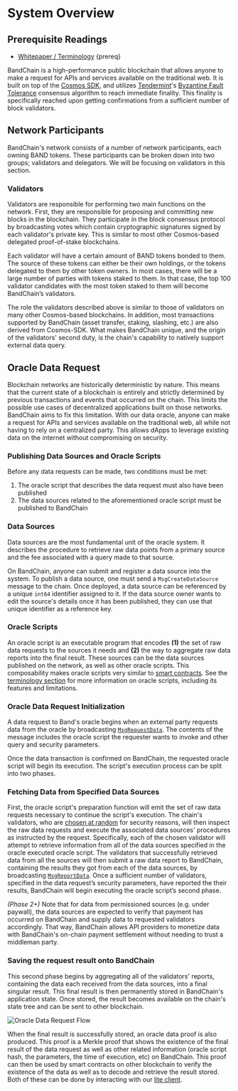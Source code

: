 <!--
order: 3
-->

# System Overview

## Prerequisite Readings

- [Whitepaper / Terminology](./terminology.md) {prereq}

BandChain is a high-performance public blockchain that allows anyone to make a request for APIs and services available on the traditional web. It is built on top of the [Cosmos SDK](http://cosmos.network/), and utilizes [Tendermint](https://tendermint.com/)'s [Byzantine Fault Tolerance](https://en.wikipedia.org/wiki/Byzantine_fault) consensus algorithm to reach immediate finality. This finality is specifically reached upon getting confirmations from a sufficient number of block validators.

## Network Participants

BandChain's network consists of a number of network participants, each owning BAND tokens. These participants can be broken down into two groups; validators and delegators. We will be focusing on validators in this section.

### Validators

Validators are responsible for performing two main functions on the network. First, they are responsible for proposing and committing new blocks in the blockchain. They participate in the block consensus protocol by broadcasting votes which contain cryptographic signatures signed by each validator's private key. This is similar to most other Cosmos-based delegated proof-of-stake blockchains.

Each validator will have a certain amount of BAND tokens bonded to them. The source of these tokens can either be their own holdings, or the tokens delegated to them by other token owners. In most cases, there will be a large number of parties with tokens staked to them. In that case, the top 100 validator candidates with the most token staked to them will become BandChain’s validators.

The role the validators described above is similar to those of validators on many other Cosmos-based blockchains. In addition, most transactions supported by BandChain (asset transfer, staking, slashing, etc.) are also derived from Cosmos-SDK. What makes BandChain unique, and the origin of the validators' second duty, is the chain's capability to natively support external data query. 

## Oracle Data Request

Blockchain networks are historically deterministic by nature. This means that the current state of a blockchain is entirely and strictly determined by previous transactions and events that occurred on the chain. This limits the possible use cases of decentralized applications built on those networks. BandChain aims to fix this limitation. With our data oracle, anyone can make a request for APIs and services available on the traditional web, all while not having to rely on a centralized party. This allows dApps to leverage existing data on the internet without compromising on security.

### Publishing Data Sources and Oracle Scripts

Before any data requests can be made, two conditions must be met:

1. The oracle script that describes the data request must also have been published
2. The data sources related to the aforementioned oracle script must be published to BandChain

### Data Sources

Data sources are the most fundamental unit of the oracle system. It describes the procedure to retrieve raw data points from a primary source and the fee associated with a query made to that source. 

On BandChain, anyone can submit and register a data source into the system. To publish a data source, one must send a `MsgCreateDataSource` message to the chain. Once deployed, a data source can be referenced by a unique `int64` identifier assigned to it. If the data source owner wants to edit the source's details once it has been published, they can use that unique identifier as a reference key.

### Oracle Scripts

An oracle script is an executable program that encodes **(1)** the set of raw data requests to the sources it needs and **(2)** the way to aggregate raw data reports into the final result. These sources can be the data sources published on the network, as well as other oracle scripts. This composability makes oracle scripts very similar to [smart contracts](https://en.wikipedia.org/wiki/Smart_contract). See the [terminology section](./terminology) for more information on oracle scripts, including its features and limitations.

### Oracle Data Request Initialization

A data request to Band's oracle begins when an external party requests data from the oracle by broadcasting [`MsgRequestData`](./protocol-messages.html#msgrequestdata). The contents of the message includes the oracle script the requester wants to invoke and other query and security parameters.

Once the data transaction is confirmed on BandChain, the requested oracle script will begin its execution. The script's execution process can be split into two phases.

### Fetching Data from Specified Data Sources

First, the oracle script's preparation function will emit the set of raw data requests necessary to continue the script's execution. The chain's validators, who are [chosen at random](./decentralized-validator-sampling) for security reasons, will then inspect the raw data requests and execute the associated data sources' procedures as instructed by the request. Specifically, each of the chosen validator will attempt to retrieve information from all of the data sources specified in the oracle executed oracle script. The validators that successfully retrieved data from all the sources will then submit a raw data report to BandChain, containing the results they got from each of the data sources, by broadcasting [`MsgReportData`](./protocol-messages.html#msgreportdata). Once a sufficient number of validators, specified in the data request’s security parameters, have reported the their results, BandChain will begin executing the oracle script’s second phase.

*(Phase 2+)* Note that for data from permissioned sources (e.g. under paywall), the data sources are expected to verify that payment has occurred on BandChain and supply data to requested validators accordingly. That way, BandChain allows API providers to monetize data with BandChain's on-chain payment settlement without needing to trust a middleman party.

### Saving the request result onto BandChain

This second phase begins by aggregating all of the validators' reports, containing the data each received from the data sources, into a final singular result. This final result is then permanently stored in BandChain's application state. Once stored, the result becomes available on the chain's state tree and can be sent to other blockchain.

![Oracle Data Request Flow](https://i.imgur.com/9i7FrYt.png)

When the final result is successfully stored, an oracle data proof is also produced. This proof is a Merkle proof that shows the existence of the final result of the data request as well as other related information (oracle script hash, the parameters, the time of execution, etc) on BandChain. This proof can then be used by smart contracts on other blockchain to verify the existence of the data as well as to decode and retrieve the result stored. Both of these can be done by interacting with our [lite client](./lite-client-protocol).
